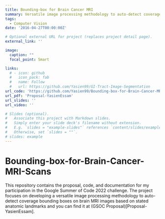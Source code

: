 ```yaml
---
title: Bounding-box for Brain Cancer MRI
summary: Versatile image processing methodology to auto-detect coverage bounding boxes on brain MRI images based on stated anatomic landmarks
tags:
  - Computer Vision
date: '2016-04-27T00:00:00Z'

# Optional external URL for project (replaces project detail page).
external_link: ''

image:
  caption: ""
  focal_point: Smart

links:
  # - icon: github
  #   icon_pack: fab
  #   name: Follow
  #   url: https://github.com/Yasien99/GI-Tract-Image-Segmentation
url_code: 'https://github.com/Yasien99/Bounding-box-for-Brain-Cancer-MRI-Scans/tree/main'
url_pdf: 'Proposal-YasienEssam'
url_slides: ''
url_video: ''

# Slides (optional).
#   Associate this project with Markdown slides.
#   Simply enter your slide deck's filename without extension.
#   E.g. `slides = "example-slides"` references `content/slides/example-slides.md`.
#   Otherwise, set `slides = ""`.
# slides: example
---
```

# Bounding-box-for-Brain-Cancer-MRI-Scans
This repository contains the proposal, code, and documentation for my participation in the Google Summer of Code 2022 challenge. The project focuses on developing a versatile image processing methodology to auto-detect coverage bounding boxes on brain MRI images based on stated anatomic landmarks and you can find it at (GSOC Proposal)[Proposal-YasienEssam].





